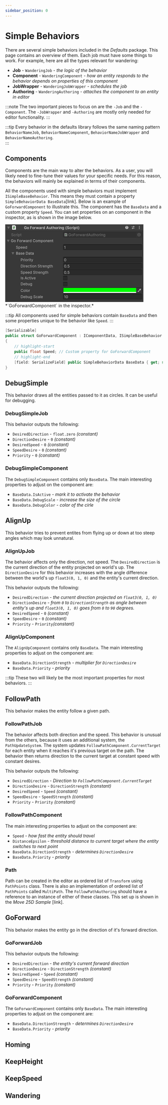 ```yaml
---
sidebar_position: 0
---
```


# Simple Behaviors

There are several simple behaviors included in the *Defaults* package. This page contains an overview of them. Each job must have some things to work. For example, here are all the types relevant for wandering:

- **Job** - `WanderingJob` - *the logic of the behavior*
- **Component** - `WanderingComponent` - *how an entity responds to the behavior depends on properties of this component*
- **JobWrapper** - `WanderingJobWrapper` - *schedules the job*
- **Authoring** - `WanderingAuthoring` - *attaches the component to an entity in editor*

:::note
The two important pieces to focus on are the `-Job` and the `-Component`. The `-JobWrapper` and `-Authoring` are mostly only needed for editor functionality.
:::

:::tip
Every behavior in the defaults library follows the same naming pattern `BehaviorNameJob`, `BehaviorNameComponent`, `BehaviorNameJobWrapper` and `BehaviorNameAuthoring`.  
:::

## Components

Components are the main way to alter the behaviors. As a user, you will likely need to fine-tune their values for your specific needs. For this reason, the behaviors will mainly be explained in terms of their components. 

All the components used with simple behaviors must implement `ISimpleBaseBehavior`. This means they must contain a property `SimpleBehaviorData BaseData`[link]. Below is an example of `GoForwardComponent` to illustrate this. The component has the `BaseData` and a custom property `Speed`. You can set properties on an component in the inspector, as is shown in the image below.

<img src="/img/Defaults/GoForwardComponent.png" alt="Description of the image"/>
*`GoForwardComponent` in the inspector.*

:::tip
All components used for simple behaviors contain `BaseData` and then some properties unique to the behavior like `Speed`.
:::

```csharp
[Serializable]
public struct GoForwardComponent : IComponentData, ISimpleBaseBehavior
{
    // highlight-start
    public float Speed; // Custom property for GoForwardComponent
    // highlight-end
    [field: SerializeField] public SimpleBehaviorData BaseData { get; set; }
}
```
## DebugSimple

This behavior draws all the entities passed to it as circles. It can be useful for debugging.

### DebugSimpleJob

This behavior outputs the following: 
- `DesiredDirection` - `float.zero` *(constant)*
- `DirectionDesire` - `0` *(constant)*
- `DesiredSpeed` - `0` *(constant)*
- `SpeedDesire` - `0` *(constant)*
- `Priority` -  `0` *(constant)*

### DebugSimpleComponent

The `DebugSimpleComponent` contains only `BaseData`. The main interesting properties to adjust on the component are:
- `BaseData.IsActive` - *mark it to activate the behavior*
- `BaseData.DebugScale` - *increase the size of the circle*
- `BaseData.DebugColor` - *color of the cirle*

## AlignUp

This behavior tries to prevent entites from flying up or down at too steep angles which may look unnatural. 

### AlignUpJob

The behavior affects only the direction, not speed. The `DesiredDirection` is the current direction of the entity projected on world's up. The `DirectionDesire` for this behavior increases with the angle difference between the world's up `float3(0, 1, 0)` and the entity's current direction. 

This behavior outputs the following: 

- `DesiredDirection` - *the current direction projected on `float3(0, 1, 0)`*
- `DirectionDesire` - *from `0` to `DirectionStrength` as angle between entity's up and `float3(0, 1, 0)` goes from `0` to `90` degrees.*
- `DesiredSpeed` - `0` *(constant)*
- `SpeedDesire` - `0` *(constant)*
- `Priority` -  `Priority`*(constant)*

### AlignUpComponent

The `AlignUpComponent` contains only `BaseData`. The main interesting properties to adjust on the component are:
- `BaseData.DirectionStrength` - *multiplier for `DirectionDesire`*
- `BaseData.Priority` - *priority*

:::tip
These two will likely be the most important properties for most behaviors.
:::

## FollowPath

This behavior makes the entity follow a given path. 

### FollowPathJob

The behavior affects both direction and the speed. This behavior is unusual from the others, because it uses an additional system, the `PathUpdateSystem`. The system updates `FollowPathComponent.CurrentTarget` for each entity when it reaches it's previous target on the path. The behavior then returns direction to the current target at constant speed with constant desires.

This behavior outputs the following: 
- `DesiredDirection` - *Direction to `FollowPathComponent.CurrentTarget`*
- `DirectionDesire` - `DirectionStrength` *(constant)*
- `DesiredSpeed` - `Speed` *(constant)*
- `SpeedDesire` - `SpeedStrength` *(constant)*
- `Priority` -  `Priority` *(constant)*

### FollowPathComponent

The main interesting properties to adjust on the component are:
- `Speed` - *how fast the entity should travel*
- `DistanceEpsilon` - *threshold distance to current target where the entity switches to next point*
- `BaseData.DirectionStrength` - *determines `DirectionDesire`*
- `BaseData.Priority` - *priority*

### Path

Path can be created in the editor as ordered list of `Transform` using `PathPoints` class. There is also an implementation of ordered list of `PathPoints` called `MultiPath`. The `FollowPathAuthoring` should have a reference to an instance of either of these classes. This set up is shown in the *Move 25D Sample* [link].

## GoForward

This behavior makes the entity go in the direction of it's forward direction.

### GoForwardJob

This behavior outputs the following: 
- `DesiredDirection` - *the entity's current forward direction*
- `DirectionDesire` - `DirectionStrength` *(constant)*
- `DesiredSpeed` - `Speed` *(constant)*
- `SpeedDesire` - `SpeedStrength` *(constant)*
- `Priority` -  `Priority` *(constant)*

### GoForwardComponent

The `GoForwardComponent` contains only `BaseData`. The main interesting properties to adjust on the component are:
- `BaseData.DirectionStrength` - *determines `DirectionDesire`*
- `BaseData.Priority` - *priority*

## Homing

## KeepHeight

## KeepSpeed

## Wandering
